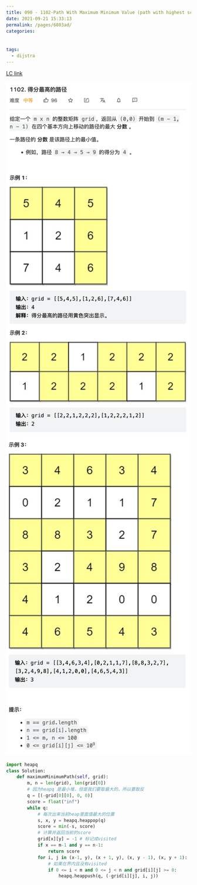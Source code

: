 ```yaml
---
title: 090 - 1102-Path With Maximum Minimum Value (path with highest score)
date: 2021-09-21 15:33:13
permalink: /pages/6803ad/
categories:
  

tags:
  - dijstra
---
```

[LC link](https://leetcode.cn/problems/path-with-maximum-minimum-value/)

![](https://raw.githubusercontent.com/emmableu/image/master/202208170941213.png)
![](https://raw.githubusercontent.com/emmableu/image/master/202208170942838.png)


 
```python
import heapq
class Solution:
    def maximumMinimumPath(self, grid):
        m, n = len(grid), len(grid[0])
        # 因为heapq 是最小堆，但是我们要取最大的，所以要取反
        q = [(-grid[0][0], 0, 0)]
        score = float("inf")
        while q: 
            # 每次出来当前heap里面值最大的位置
            s, x, y = heapq.heappop(q)
            score = min(-s, score)
            # 计算并返回当前的score
            grid[x][y] = -1 # 标记成visited
            if x == m-1 and y == n-1:
                return score
            for i, j in (x-1, y), (x + 1, y), (x, y - 1), (x, y + 1):
                # 如果在界内且没有visited
                if 0 <= i < m and 0 <= j < n and grid[i][j] >= 0:
                    heapq.heappush(q, (-grid[i][j], i, j))
```
